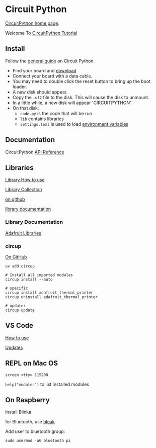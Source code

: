 # Circuit Python

[CircuitPython home page](https://circuitpython.org).

Welcome To [CircuitPython Tutorial](https://learn.adafruit.com/welcome-to-circuitpython/overview)

## Install

Follow the [general guide](https://learn.adafruit.com/welcome-to-circuitpython/installing-circuitpython) on Circuit Python.

- Find your board and [download](https://circuitpython.org/downloads)
- Connect your board with a data cable.
- You may need to double click the reset button to bring up the boot loader.
- A new disk should appear.  
- Copy the `.uf2` file to the disk.  This will cause the disk to unmount.  
- In a little while, a new disk will appear 'CIRCUITPYTHON'
- On that disk: 
  - `code.py` is the code that will be run
  - `lib` contains libraries
  - `settings.toml` is used to load [environment variables](https://docs.circuitpython.org/en/latest/docs/environment.html)


## Documentation

CircuitPython [API Reference](https://docs.circuitpython.org/en/latest/docs/index.html)

## Libraries

[Library How to use](https://learn.adafruit.com/welcome-to-circuitpython/circuitpython-libraries)

[Library Collection](https://circuitpython.org/libraries)

[on github](https://github.com/adafruit/Adafruit_CircuitPython_Bundle)

[library documentation](https://docs.circuitpython.org/projects/bundle/en/latest/drivers.html)

### Library Documentation

[Adafruit Libraries](https://docs.circuitpython.org/projects/bundle/en/latest/drivers.html)

### circup

[On GitHub](https://github.com/adafruit/circup)

    uv add circup

    # Install all imported modules
    circup install --auto

    # specific
    circup install adafruit_thermal_printer
    circup uninstall adafruit_thermal_printer

    # update:
    circup update


## VS Code

[How to use](https://learn.adafruit.com/using-the-circuitpython-extension-for-visual-studio-code/use-the-circuitpython-extension-for-vs-code)

[Updates](https://learn.adafruit.com/keep-your-circuitpython-libraries-on-devices-up-to-date-with-circup)


## REPL on Mac OS

    screen <tty> 115200

`help("modules")` to list installed modules


## On Raspberry

Install Blinka

for Bluetooth, use [bleak](https://github.com/hbldh/bleak/tree/develop)

Add user to bluetooth group:

    sudo usermod -aG bluetooth pi

